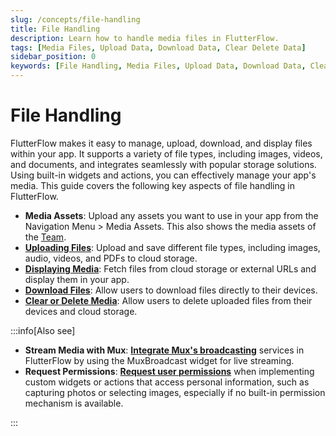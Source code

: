 ```yaml
---
slug: /concepts/file-handling
title: File Handling
description: Learn how to handle media files in FlutterFlow.
tags: [Media Files, Upload Data, Download Data, Clear Delete Data]
sidebar_position: 0
keywords: [File Handling, Media Files, Upload Data, Download Data, Clear Delete Data, Media Management, Assets, Display Media, Media Widgets]
---
```


# File Handling

FlutterFlow makes it easy to manage, upload, download, and display files within your app. It supports a variety of file types, including images, videos, and documents, and integrates seamlessly with popular storage solutions. Using built-in widgets and actions, you can effectively manage your app's media. This guide covers the following key aspects of file handling in FlutterFlow.

- **Media Assets**: Upload any assets you want to use in your app from the Navigation Menu > Media Assets. This also shows the media assets of the [Team](../../accounts-billing/subscriptions/flutterflow-for-teams.md).
- [**Uploading Files**](uploading-files.md): Upload and save different file types, including images, audio, videos, and PDFs to cloud storage.
- [**Displaying Media**](displaying-media.md): Fetch files from cloud storage or external URLs and display them in your app.
- [**Download Files**](download-file.md): Allow users to download files directly to their devices.
- [**Clear or Delete Media**](clear-delete-media.md): Allow users to delete uploaded files from their devices and cloud storage.

:::info[Also see]

- **Stream Media with Mux**: [**Integrate Mux's broadcasting**](../../ff-integrations/streaming/integrate-mux.md) services in FlutterFlow by using the MuxBroadcast widget for live streaming.
- **Request Permissions**: [**Request user permissions**](../../resources/projects/settings/project-setup.md#request-permission-action) when implementing custom widgets or actions that access personal information, such as capturing photos or selecting images, especially if no built-in permission mechanism is available.

:::
